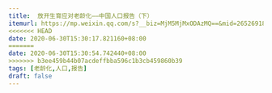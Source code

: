 ```yaml
---
title:  放开生育应对老龄化——中国人口报告（下）
itemurl: https://mp.weixin.qq.com/s?__biz=MjM5MjMxODAzMQ==&mid=2652691815&idx=1&sn=96d14ee663d87bb34b429851346686e2&chksm=bd406a478a37e351fb2848ff36a99e07f0bec97836d0fbacd1a6870423d0db057401e1075f89&xtrack=1&scene=90&subscene=93&sessionid=1593405857&clicktime=1593405936&enterid=1593405936&ascene=56&devicetype=android-28&version=27000f51&nettype=WIFI&abtest_cookie=AAACAA%3D%3D&lang=zh_CN&exportkey=AhPbgqoAUiNzN%2Fbli7bsm5g%3D&pass_ticket=MWrNjbePnu16Zq9h35o2qKeqZY%2FsdYghOhqptiEAiUHd1N1x2fF7%2B8k8ROxVPJG0&wx_header=1
<<<<<<< HEAD
date: 2020-06-30T15:30:17.821160+08:00
=======
date: 2020-06-30T15:30:54.742440+08:00
>>>>>>> b3ee459b44b07acdeffbba596c1b3cb459860b39
tags: [老龄化,人口,报告]
draft: false
---
```

